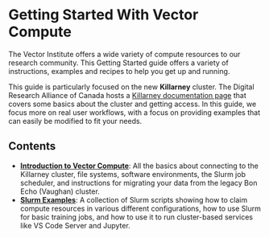 # Getting Started With Vector Compute

The Vector Institute offers a wide variety of compute resources to our research community. This Getting Started guide offers a variety of instructions, examples and recipes to help you get up and running.

This guide is particularly focused on the new **Killarney** cluster. The Digital Research Alliance of Canada hosts a [Killarney documentation page](https://docs.alliancecan.ca/wiki/Killarney) that covers some basics about the cluster and getting access. In this guide, we focus more on real user workflows, with a focus on providing examples that can easily be modified to fit your needs.

## Contents

 - [**Introduction to Vector Compute**](./introduction-to-vector-compute/): All the basics about connecting to the Killarney cluster, file systems, software environments, the Slurm job scheduler, and instructions for migrating your data from the legacy Bon Echo (Vaughan) cluster.
 - [**Slurm Examples**](./slurm-examples): A collection of Slurm scripts showing how to claim compute resources in various different configurations, how to use Slurm for basic training jobs, and how to use it to run cluster-based services like VS Code Server and Jupyter.


